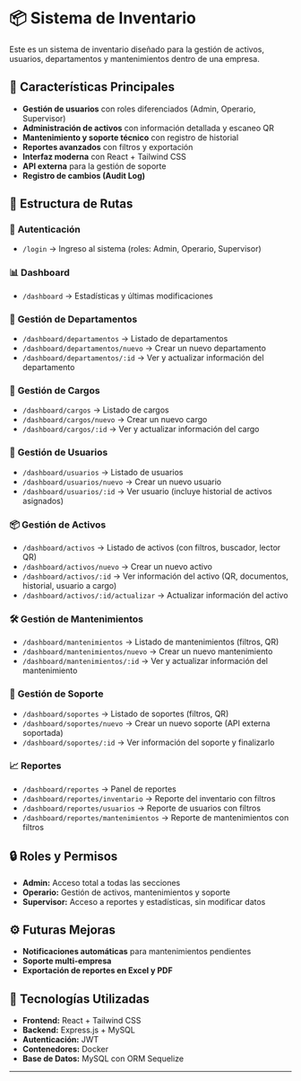 # 📦 Sistema de Inventario

Este es un sistema de inventario diseñado para la gestión de activos, usuarios, departamentos y mantenimientos dentro de una empresa.

## 🚀 Características Principales
- **Gestión de usuarios** con roles diferenciados (Admin, Operario, Supervisor)
- **Administración de activos** con información detallada y escaneo QR
- **Mantenimiento y soporte técnico** con registro de historial
- **Reportes avanzados** con filtros y exportación
- **Interfaz moderna** con React + Tailwind CSS
- **API externa** para la gestión de soporte
- **Registro de cambios (Audit Log)**

## 📂 Estructura de Rutas

### 🔑 **Autenticación**
- `/login` → Ingreso al sistema (roles: Admin, Operario, Supervisor)

### 📊 **Dashboard**
- `/dashboard` → Estadísticas y últimas modificaciones

### 🏢 **Gestión de Departamentos**
- `/dashboard/departamentos` → Listado de departamentos
- `/dashboard/departamentos/nuevo` → Crear un nuevo departamento
- `/dashboard/departamentos/:id` → Ver y actualizar información del departamento

### 👔 **Gestión de Cargos**
- `/dashboard/cargos` → Listado de cargos
- `/dashboard/cargos/nuevo` → Crear un nuevo cargo
- `/dashboard/cargos/:id` → Ver y actualizar información del cargo

### 👥 **Gestión de Usuarios**
- `/dashboard/usuarios` → Listado de usuarios
- `/dashboard/usuarios/nuevo` → Crear un nuevo usuario
- `/dashboard/usuarios/:id` → Ver usuario (incluye historial de activos asignados)

### 📦 **Gestión de Activos**
- `/dashboard/activos` → Listado de activos (con filtros, buscador, lector QR)
- `/dashboard/activos/nuevo` → Crear un nuevo activo
- `/dashboard/activos/:id` → Ver información del activo (QR, documentos, historial, usuario a cargo)
- `/dashboard/activos/:id/actualizar` → Actualizar información del activo

### 🛠 **Gestión de Mantenimientos**
- `/dashboard/mantenimientos` → Listado de mantenimientos (filtros, QR)
- `/dashboard/mantenimientos/nuevo` → Crear un nuevo mantenimiento
- `/dashboard/mantenimientos/:id` → Ver y actualizar información del mantenimiento

### 🔧 **Gestión de Soporte**
- `/dashboard/soportes` → Listado de soportes (filtros, QR)
- `/dashboard/soportes/nuevo` → Crear un nuevo soporte (API externa soportada)
- `/dashboard/soportes/:id` → Ver información del soporte y finalizarlo

### 📈 **Reportes**
- `/dashboard/reportes` → Panel de reportes
- `/dashboard/reportes/inventario` → Reporte del inventario con filtros
- `/dashboard/reportes/usuarios` → Reporte de usuarios con filtros
- `/dashboard/reportes/mantenimientos` → Reporte de mantenimientos con filtros

## 🔒 **Roles y Permisos**
- **Admin:** Acceso total a todas las secciones
- **Operario:** Gestión de activos, mantenimientos y soporte
- **Supervisor:** Acceso a reportes y estadísticas, sin modificar datos

## ⚙️ **Futuras Mejoras**
- **Notificaciones automáticas** para mantenimientos pendientes
- **Soporte multi-empresa**
- **Exportación de reportes en Excel y PDF**

## 📌 **Tecnologías Utilizadas**
- **Frontend:** React + Tailwind CSS
- **Backend:** Express.js + MySQL
- **Autenticación:** JWT 
- **Contenedores:** Docker
- **Base de Datos:** MySQL con ORM Sequelize

---
